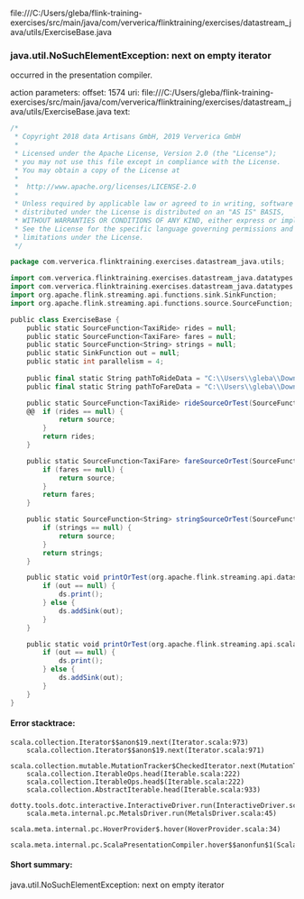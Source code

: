file:///C:/Users/gleba/flink-training-exercises/src/main/java/com/ververica/flinktraining/exercises/datastream_java/utils/ExerciseBase.java
### java.util.NoSuchElementException: next on empty iterator

occurred in the presentation compiler.

action parameters:
offset: 1574
uri: file:///C:/Users/gleba/flink-training-exercises/src/main/java/com/ververica/flinktraining/exercises/datastream_java/utils/ExerciseBase.java
text:
```scala
/*
 * Copyright 2018 data Artisans GmbH, 2019 Ververica GmbH
 *
 * Licensed under the Apache License, Version 2.0 (the "License");
 * you may not use this file except in compliance with the License.
 * You may obtain a copy of the License at
 *
 *  http://www.apache.org/licenses/LICENSE-2.0
 *
 * Unless required by applicable law or agreed to in writing, software
 * distributed under the License is distributed on an "AS IS" BASIS,
 * WITHOUT WARRANTIES OR CONDITIONS OF ANY KIND, either express or implied.
 * See the License for the specific language governing permissions and
 * limitations under the License.
 */

package com.ververica.flinktraining.exercises.datastream_java.utils;

import com.ververica.flinktraining.exercises.datastream_java.datatypes.TaxiFare;
import com.ververica.flinktraining.exercises.datastream_java.datatypes.TaxiRide;
import org.apache.flink.streaming.api.functions.sink.SinkFunction;
import org.apache.flink.streaming.api.functions.source.SourceFunction;

public class ExerciseBase {
	public static SourceFunction<TaxiRide> rides = null;
	public static SourceFunction<TaxiFare> fares = null;
	public static SourceFunction<String> strings = null;
	public static SinkFunction out = null;
	public static int parallelism = 4;
	
	public final static String pathToRideData = "C:\\Users\\gleba\\Downloads\\nycTaxiRides.gz";
	public final static String pathToFareData = "C:\\Users\\gleba\\Downloads\\nycTaxiFares.gz";

	public static SourceFunction<TaxiRide> rideSourceOrTest(SourceFunction<TaxiRide> source) {
	@@	if (rides == null) {
			return source;
		}
		return rides;
	}

	public static SourceFunction<TaxiFare> fareSourceOrTest(SourceFunction<TaxiFare> source) {
		if (fares == null) {
			return source;
		}
		return fares;
	}

	public static SourceFunction<String> stringSourceOrTest(SourceFunction<String> source) {
		if (strings == null) {
			return source;
		}
		return strings;
	}

	public static void printOrTest(org.apache.flink.streaming.api.datastream.DataStream<?> ds) {
		if (out == null) {
			ds.print();
		} else {
			ds.addSink(out);
		}
	}

	public static void printOrTest(org.apache.flink.streaming.api.scala.DataStream<?> ds) {
		if (out == null) {
			ds.print();
		} else {
			ds.addSink(out);
		}
	}
}
```



#### Error stacktrace:

```
scala.collection.Iterator$$anon$19.next(Iterator.scala:973)
	scala.collection.Iterator$$anon$19.next(Iterator.scala:971)
	scala.collection.mutable.MutationTracker$CheckedIterator.next(MutationTracker.scala:76)
	scala.collection.IterableOps.head(Iterable.scala:222)
	scala.collection.IterableOps.head$(Iterable.scala:222)
	scala.collection.AbstractIterable.head(Iterable.scala:933)
	dotty.tools.dotc.interactive.InteractiveDriver.run(InteractiveDriver.scala:168)
	scala.meta.internal.pc.MetalsDriver.run(MetalsDriver.scala:45)
	scala.meta.internal.pc.HoverProvider$.hover(HoverProvider.scala:34)
	scala.meta.internal.pc.ScalaPresentationCompiler.hover$$anonfun$1(ScalaPresentationCompiler.scala:329)
```
#### Short summary: 

java.util.NoSuchElementException: next on empty iterator